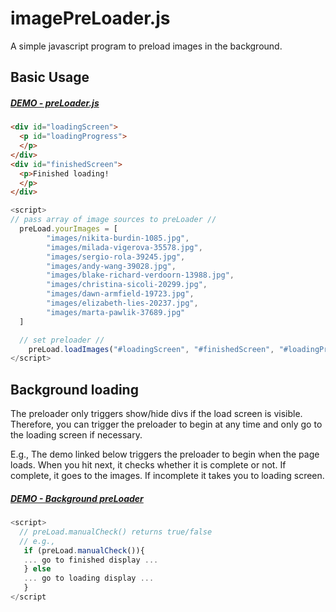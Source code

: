 # imagePreLoader.js

A simple javascript program to preload images in the background. 

## Basic Usage

##### [DEMO - preLoader.js](https://nbrosowsky.github.io/imagePreLoader/demo.html)

```HTML
<div id="loadingScreen">
  <p id="loadingProgress">
  </p>
</div>
<div id="finishedScreen">
  <p>Finished loading!
  </p>
</div>
```

```javascript
<script>
// pass array of image sources to preLoader //
  preLoad.yourImages = [
        "images/nikita-burdin-1085.jpg",
        "images/milada-vigerova-35578.jpg",
        "images/sergio-rola-39245.jpg",
        "images/andy-wang-39028.jpg",
        "images/blake-richard-verdoorn-13988.jpg",
        "images/christina-sicoli-20299.jpg",
        "images/dawn-armfield-19723.jpg",
        "images/elizabeth-lies-20237.jpg",
        "images/marta-pawlik-37689.jpg"
  ]

  // set preloader //
    preLoad.loadImages("#loadingScreen", "#finishedScreen", "#loadingProgress");
</script>
```

## Background loading

The preloader only triggers show/hide divs if the load screen is visible. 
Therefore, you can trigger the preloader to begin at any time and only go to the loading screen if necessary.

E.g., The demo linked below triggers the preloader to begin when the page loads. When you hit next, it checks whether it is complete or not.
If complete, it goes to the images. If incomplete it takes you to loading screen.

##### [DEMO - Background preLoader](https://nbrosowsky.github.io/imagePreLoader/bgDemo.html)

```javascript
<script>
  // preLoad.manualCheck() returns true/false
  // e.g., 
   if (preLoad.manualCheck()){
   ... go to finished display ...
   } else
   ... go to loading display ...
   }
</script
```
